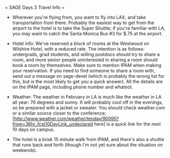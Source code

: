 = SAGE Days 3 Travel Info =

 * Wherever you're flying from, you want to fly into LAX, and take transportation from there. Probably the easiest way to get from the airport to the hotel is to take the Super Shuttle; if you're familiar with LA, you may want to catch the Santa Monica Bus #3 for $.75 at the airport.

 * Hotel info: We've reserved a block of rooms at the Westwood on Wilshire Hotel, with a reduced rate. The intention is as follows: undergrads, grad students, and willing postdocs should try to share a room, and more senior people uninterested in sharing a room should book a room by themselves. Make sure to mention IPAM when making your reservation. If you need to find someone to share a room with, send out a message on sage-devel (which is probably the wrong list for this, but is the most likely to get you a quick answer). All the details are on the IPAM page, including phone number and whatnot. 

 * Weather: The weather in February in LA is much like the weather in LA all year: 70 degrees and sunny. It will probably cool off in the evenings, so be prepared with a jacket or sweater. You should check weather.com or a similar source closer to the conference; 
[http://www.weather.com/weather/tenday/90095?from=36hr_fcst10DayLink_undeclared here] is a quick link for the next 10 days on campus.

 * The hotel is a brisk 15 minute walk from IPAM, and there's also a shuttle that runs back and forth (though I'm not yet sure about the situation on weekends). 
